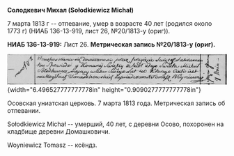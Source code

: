 **Солодкевич Михал (Sołodkiewicz Michał)**

7 марта 1813 г -- отпевание, умер в возрасте 40 лет (родился около 1773
г) (НИАБ 136-13-919, лист 26, №20/1813-у (ориг)).

**НИАБ 136-13-919:** Лист 26. **Метрическая запись №20/1813-у (ориг).**

![](./media/b1e1b383fbbc808e01ef60281e1df925229f1af8.png){width="6.496527777777778in"
height="0.9090277777777778in"}

Осовская униатская церковь. 7 марта 1813 года. Метрическая запись об
отпевании.

Sołodkiewicz Michał -- умерший, 40 лет, с деревни Осово, похоронен на
кладбище деревни Домашковичи.

Woyniewicz Tomasz -- ксёндз.
